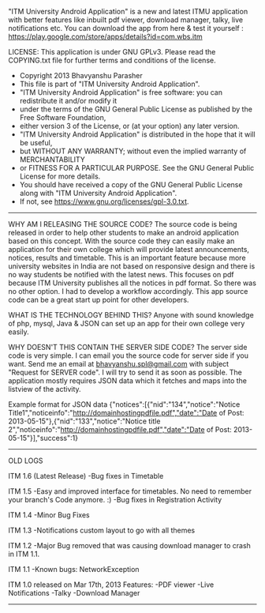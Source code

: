 "ITM University Android Application" is a new and latest ITMU application with better features like inbuilt pdf viewer, download manager, talky, live notifications etc.
You can download the app from here & test it yourself : https://play.google.com/store/apps/details?id=com.wbs.itm

LICENSE: This application is under GNU GPLv3. Please read the COPYING.txt file for further terms and conditions of the license. 

 * Copyright 2013 Bhavyanshu Parasher   
 * This file is part of "ITM University Android Application".
 * "ITM University Android Application" is free software: you can redistribute it and/or modify it 
 * under the terms of the GNU General Public License as published by the Free Software Foundation, 
 * either version 3 of the License, or (at your option) any later version.
 * "ITM University Android Application" is distributed in the hope that it will be useful, 
 * but WITHOUT ANY WARRANTY; without even the implied warranty of MERCHANTABILITY 
 * or FITNESS FOR A PARTICULAR PURPOSE. See the GNU General Public License for more details.
 * You should have received a copy of the GNU General Public License along with "ITM University Android Application". 
 * If not, see https://www.gnu.org/licenses/gpl-3.0.txt.


**********************************************

WHY AM I RELEASING THE SOURCE CODE? 
The source code is being released in order to help other students to make an android application based on this concept. With the source code they can easily make an application for their own college which will provide latest announcements, notices, results and timetable. This is an important feature because more university websites in India are not based on responsive design and there is no way students be notified with the latest news. This focuses on pdf because ITM University publishes all the notices in pdf format. So there was no other option. I had to develop a workflow accordingly. This app source code can be a great start up point for other developers.



WHAT IS THE TECHNOLOGY BEHIND THIS?
Anyone with sound knowledge of php, mysql, Java & JSON can set up an app for their own college very easily.



WHY DOESN'T THIS CONTAIN THE SERVER SIDE CODE?
The server side code is very simple. I can email you the source code for server side if you want. Send me an email at bhavyanshu.spl@gmail.com with subject "Request for SERVER code". I will try to send it as soon as possible.
The application mostly requires JSON data which it fetches and maps into the listview of the activity.

Example format for JSON data
{"notices":[{"nid":"134","notice":"Notice Title1","noticeinfo":"http://domainhostingpdfile.pdf","date":"Date of Post: 2013-05-15"},{"nid":"133","notice":"Notice title 2","noticeinfo":"http://domainhostingpdfile.pdf","date":"Date of Post: 2013-05-15"}],"success":1} 

**********************************************

OLD LOGS

ITM 1.6 (Latest Release)
-Bug fixes in Timetable

ITM 1.5
-Easy and improved interface for timetables. No need to remember your branch's Code anymore. :)
-Bug fixes in Registration Activity

ITM 1.4
-Minor Bug Fixes

ITM 1.3
-Notifications custom layout to go with all themes

ITM 1.2
-Major Bug removed that was causing download manager to crash in ITM 1.1.

ITM 1.1
-Known bugs: NetworkException

ITM 1.0 released on Mar 17th, 2013
Features:
-PDF viewer
-Live Notifications
-Talky
-Download Manager

**********************************************
